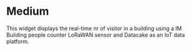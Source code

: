# Medium

This widget displays the real-time nr of visitor in a building using a IM Building people counter LoRaWAN sensor and Datacake as an IoT data platform.

